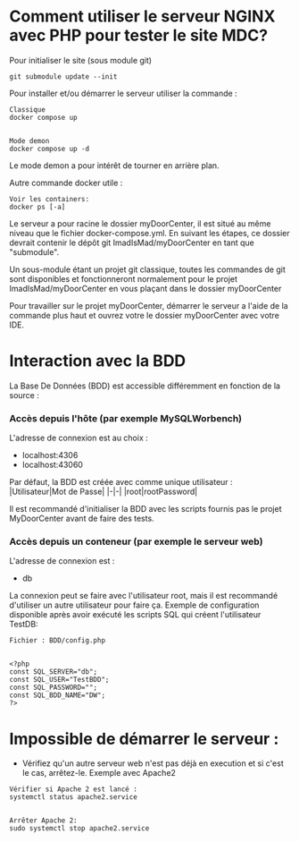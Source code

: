 # Comment utiliser le serveur NGINX avec PHP pour tester le site MDC?


Pour initialiser le site (sous module git)
```
git submodule update --init
```


Pour installer et/ou démarrer le serveur utiliser la commande :
```
Classique
docker compose up


Mode demon
docker compose up -d
```
Le mode demon a pour intérêt de tourner en arrière plan.


Autre commande docker utile :
```
Voir les containers:
docker ps [-a]
```


Le serveur a pour racine le dossier myDoorCenter, il est situé au même niveau que le fichier docker-compose.yml.
En suivant les étapes, ce dossier devrait contenir le dépôt git ImadIsMad/myDoorCenter en tant que "submodule".


Un sous-module étant un projet git classique, toutes les commandes de git sont disponibles et fonctionneront normalement pour le projet ImadIsMad/myDoorCenter en vous plaçant dans le dossier myDoorCenter


Pour travailler sur le projet myDoorCenter, démarrer le serveur a l'aide de la commande plus haut et ouvrez votre le dossier myDoorCenter avec votre IDE.


# Interaction avec la BDD
La Base De Données (BDD) est accessible différemment en fonction de la source :
### Accès depuis l'hôte (par exemple MySQLWorbench)
L'adresse de connexion est au choix :
- localhost:4306
- localhost:43060


Par défaut, la BDD est créée avec comme unique utilisateur :
|Utilisateur|Mot de Passe|
|-|-|
|root|rootPassword|


Il est recommandé d'initialiser la BDD avec les scripts fournis pas le projet MyDoorCenter avant de faire des tests.


### Accès depuis un conteneur (par exemple le serveur web)
L'adresse de connexion est :
- db


La connexion peut se faire avec l'utilisateur root, mais il est recommandé d'utiliser un autre utilisateur pour faire ça. Exemple de configuration disponible après avoir exécuté les scripts SQL qui créent l'utilisateur TestDB:
```
Fichier : BDD/config.php


<?php
const SQL_SERVER="db";
const SQL_USER="TestBDD";
const SQL_PASSWORD="";
const SQL_BDD_NAME="DW";
?>
```


# Impossible de démarrer le serveur :
- Vérifiez qu'un autre serveur web n'est pas déjà en execution et si c'est le cas, arrêtez-le. Exemple avec Apache2
```
Vérifier si Apache 2 est lancé :
systemctl status apache2.service


Arrêter Apache 2:
sudo systemctl stop apache2.service
```

